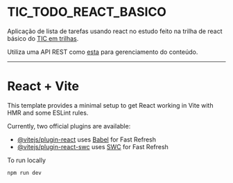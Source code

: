 # TIC_TODO_REACT_BASICO
Aplicação de lista de tarefas usando react no estudo feito na trilha de react básico do [TIC em trilhas](https://ticemtrilhas.org.br/).

Utiliza uma API REST como [esta](https://github.com/leowbk77/tic_todo_backend) para gerenciamento do conteúdo.

---

# React + Vite

This template provides a minimal setup to get React working in Vite with HMR and some ESLint rules.

Currently, two official plugins are available:

- [@vitejs/plugin-react](https://github.com/vitejs/vite-plugin-react/blob/main/packages/plugin-react/README.md) uses [Babel](https://babeljs.io/) for Fast Refresh
- [@vitejs/plugin-react-swc](https://github.com/vitejs/vite-plugin-react-swc) uses [SWC](https://swc.rs/) for Fast Refresh

To run locally
```sh
npm run dev
```